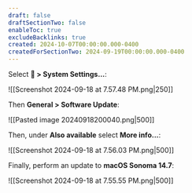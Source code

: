 ```yaml
---
draft: false
draftSectionTwo: false
enableToc: true
excludeBacklinks: true
created: 2024-10-07T00:00:00.000-0400
createdForSectionTwo: 2024-09-19T00:00:00.000-0400
---
```


Select ** > System Settings...**:

![[Screenshot 2024-09-18 at 7.57.48 PM.png|250]]

Then **General > Software Update**:

![[Pasted image 20240918200040.png|500]]

Then, under **Also available** select **More info...**:

![[Screenshot 2024-09-18 at 7.56.03 PM.png|500]]

Finally, perform an update to **macOS Sonoma 14.7**:

![[Screenshot 2024-09-18 at 7.55.55 PM.png|500]]